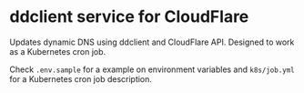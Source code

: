 # ddclient service for CloudFlare

Updates dynamic DNS using ddclient and CloudFlare API. Designed to work as a Kubernetes cron job.

Check `.env.sample` for a example on environment variables and `k8s/job.yml` for a Kubernetes cron job description.
